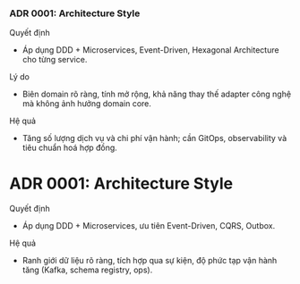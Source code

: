 ### ADR 0001: Architecture Style

Quyết định
- Áp dụng DDD + Microservices, Event-Driven, Hexagonal Architecture cho từng service.

Lý do
- Biên domain rõ ràng, tính mở rộng, khả năng thay thế adapter công nghệ mà không ảnh hưởng domain core.

Hệ quả
- Tăng số lượng dịch vụ và chi phí vận hành; cần GitOps, observability và tiêu chuẩn hoá hợp đồng.

# ADR 0001: Architecture Style

Quyết định
- Áp dụng DDD + Microservices, ưu tiên Event-Driven, CQRS, Outbox.

Hệ quả
- Ranh giới dữ liệu rõ ràng, tích hợp qua sự kiện, độ phức tạp vận hành tăng (Kafka, schema registry, ops).


